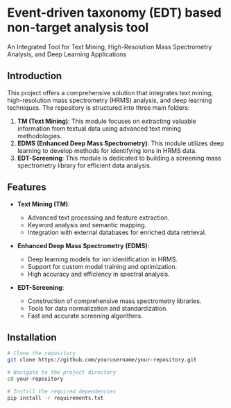 # Event-driven taxonomy (EDT) based non-target analysis tool

An Integrated Tool for Text Mining, High-Resolution Mass Spectrometry Analysis, and Deep Learning Applications

## Introduction

This project offers a comprehensive solution that integrates text mining, high-resolution mass spectrometry (HRMS) analysis, and deep learning techniques. The repository is structured into three main folders:

1. **TM (Text Mining)**: This module focuses on extracting valuable information from textual data using advanced text mining methodologies.
2. **EDMS (Enhanced Deep Mass Spectrometry)**: This module utilizes deep learning to develop methods for identifying ions in HRMS data.
3. **EDT-Screening**: This module is dedicated to building a screening mass spectrometry library for efficient data analysis.

## Features

- **Text Mining (TM)**:
  - Advanced text processing and feature extraction.
  - Keyword analysis and semantic mapping.
  - Integration with external databases for enriched data retrieval.

- **Enhanced Deep Mass Spectrometry (EDMS)**:
  - Deep learning models for ion identification in HRMS.
  - Support for custom model training and optimization.
  - High accuracy and efficiency in spectral analysis.

- **EDT-Screening**:
  - Construction of comprehensive mass spectrometry libraries.
  - Tools for data normalization and standardization.
  - Fast and accurate screening algorithms.

## Installation

```bash
# Clone the repository
git clone https://github.com/yourusername/your-repository.git

# Navigate to the project directory
cd your-repository

# Install the required dependencies
pip install -r requirements.txt

